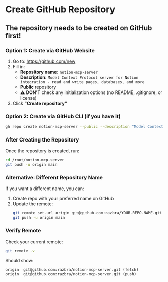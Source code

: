 # Create GitHub Repository

## The repository needs to be created on GitHub first!

### Option 1: Create via GitHub Website

1. Go to: https://github.com/new
2. Fill in:
   - **Repository name:** `notion-mcp-server`
   - **Description:** `Model Context Protocol server for Notion integration - read and write pages, databases, and more`
   - **Public** repository
   - ⚠️ **DON'T** check any initialization options (no README, .gitignore, or license)
3. Click **"Create repository"**

### Option 2: Create via GitHub CLI (if you have it)

```bash
gh repo create notion-mcp-server --public --description "Model Context Protocol server for Notion integration"
```

### After Creating the Repository

Once the repository is created, run:

```bash
cd /root/notion-mcp-server
git push -u origin main
```

### Alternative: Different Repository Name

If you want a different name, you can:

1. Create repo with your preferred name on GitHub
2. Update the remote:
   ```bash
   git remote set-url origin git@github.com:razbra/YOUR-REPO-NAME.git
   git push -u origin main
   ```

### Verify Remote

Check your current remote:
```bash
git remote -v
```

Should show:
```
origin  git@github.com:razbra/notion-mcp-server.git (fetch)
origin  git@github.com:razbra/notion-mcp-server.git (push)
```